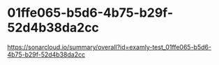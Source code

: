 # 01ffe065-b5d6-4b75-b29f-52d4b38da2cc
https://sonarcloud.io/summary/overall?id=examly-test_01ffe065-b5d6-4b75-b29f-52d4b38da2cc
